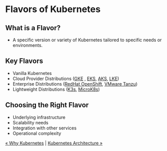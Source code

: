 <script>
document.getElementById('terminal-mkdocs-side-panel').style.display = "none";
document.getElementsByClassName('terminal-mkdocs-main-grid')[0].style.display="block";
document.body.style.backgroundColor = '#D0C9A6';
function remove() {
  try {
    document.getElementsByClassName('terminal-mkdocs-footer-grid')[0].style.display="none";
  } catch (e) {
    setTimeout(remove, 16);
  }
}
remove();
</script>

# Flavors of Kubernetes

## What is a Flavor?

* A specific version or variety of Kubernetes tailored to specific needs or environments.

## Key Flavors

* Vanilla Kubernetes
* Cloud Provider Distributions ([GKE](https://cloud.google.com/kubernetes-engine) , [EKS](https://aws.amazon.com/eks/), [AKS](https://azure.microsoft.com/en-us/products/kubernetes-service), [LKE](https://www.linode.com/lp/kubernetes))
* Enterprise Distributions ([RedHat OpenShift](https://www.redhat.com/en/solutions), [VMware Tanzu](https://tanzu.vmware.com/tanzu))
* Lightweight Distributions ([K3s](https://k3s.io), [MicroK8s](https://microk8s.io))

## Choosing the Right Flavor

* Underlying infrastructure 
* Scalability needs
* Integration with other services 
* Operational complexity

[« Why Kubernetes](001-005-why-kubernetes.md) | [Kubernetes Architecture »](001-007-kubernetes-architecture.md) 

<!--

Kubernetes, as an open-source container orchestration platform, has inspired a 
variety of distributions and platforms, each tailored to specific needs or 
environments.

These 'flavors' of Kubernetes are designed to provide additional functionality, 
ease of use, integration with specific cloud providers, or optimizations for 
specific types of workloads.

Major Flavors of Kubernetes:
Vanilla Kubernetes: "The original, pure open-source Kubernetes, offering maximum flexibility but requiring more setup and maintenance."
Cloud Provider Distributions:
Google Kubernetes Engine (GKE): "Optimized for Google Cloud Platform, offering deep integration with GCP services."
Amazon Elastic Kubernetes Service (EKS): "Tailored for AWS, providing seamless integration with AWS services."
Azure Kubernetes Service (AKS): "Designed for Azure, featuring integration with Azure services and infrastructure."

Enterprise Distributions:
Red Hat OpenShift: "An enterprise-grade distribution that offers additional security, productivity features, and full lifecycle management."
VMware Tanzu: "Focused on integrating Kubernetes with VMware's infrastructure, offering robust management tools and services."
Lightweight Distributions:
K3s: "A lightweight, easy-to-install version of Kubernetes, ideal for edge, IoT, and resource-constrained environments."
MicroK8s: "A minimal, snap-install Kubernetes for developers, local testing, and IoT devices."

Choosing the Right Flavor:
The choice of Kubernetes flavor depends on factors like the underlying infrastructure, 
scalability needs, integration with other services, and operational complexity.

Each Kubernetes flavor offers unique benefits and trade-offs, making Kubernetes 
adaptable to a wide range of environments and requirements.

-->